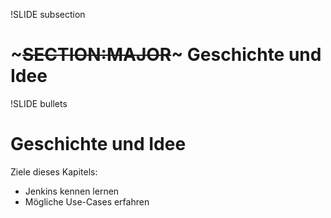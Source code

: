 !SLIDE subsection
# ~~~SECTION:MAJOR~~~ Geschichte und Idee

!SLIDE bullets
# Geschichte und Idee
Ziele dieses Kapitels:

* Jenkins kennen lernen
* Mögliche Use-Cases erfahren
